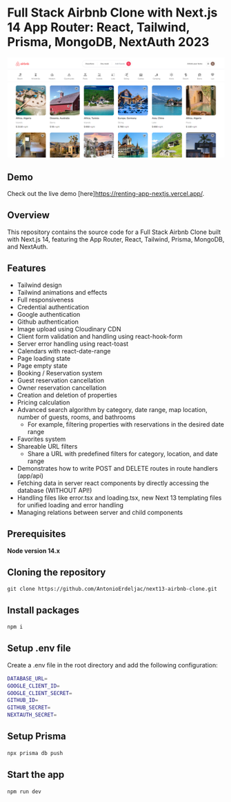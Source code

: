# Full Stack Airbnb Clone with Next.js 14 App Router: React, Tailwind, Prisma, MongoDB, NextAuth 2023
![Screenshot](/public/airbnb-screen.png)

## Demo

Check out the live demo [here]https://renting-app-nextjs.vercel.app/.

## Overview

This repository contains the source code for a Full Stack Airbnb Clone built with Next.js 14, featuring the App Router, React, Tailwind, Prisma, MongoDB, and NextAuth.


## Features

- Tailwind design
- Tailwind animations and effects
- Full responsiveness
- Credential authentication
- Google authentication
- Github authentication
- Image upload using Cloudinary CDN
- Client form validation and handling using react-hook-form
- Server error handling using react-toast
- Calendars with react-date-range
- Page loading state
- Page empty state
- Booking / Reservation system
- Guest reservation cancellation
- Owner reservation cancellation
- Creation and deletion of properties
- Pricing calculation
- Advanced search algorithm by category, date range, map location, number of guests, rooms, and bathrooms
  - For example, filtering properties with reservations in the desired date range
- Favorites system
- Shareable URL filters
  - Share a URL with predefined filters for category, location, and date range
- Demonstrates how to write POST and DELETE routes in route handlers (app/api)
- Fetching data in server react components by directly accessing the database (WITHOUT API!)
- Handling files like error.tsx and loading.tsx, new Next 13 templating files for unified loading and error handling
- Managing relations between server and child components

## Prerequisites

**Node version 14.x**

## Cloning the repository
```shell
git clone https://github.com/AntonioErdeljac/next13-airbnb-clone.git
```

## Install packages
```bash
npm i 
```

## Setup .env file
Create a .env file in the root directory and add the following configuration:
```bash
DATABASE_URL=
GOOGLE_CLIENT_ID=
GOOGLE_CLIENT_SECRET=
GITHUB_ID=
GITHUB_SECRET=
NEXTAUTH_SECRET=
```
## Setup Prisma
```bash
npx prisma db push
```
## Start the app
```bash
npm run dev
```

